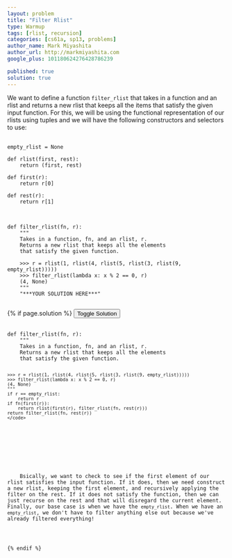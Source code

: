 ```yaml
---
layout: problem
title: "Filter Rlist"
type: Warmup
tags: [rlist, recursion]
categories: [cs61a, sp13, problems]
author_name: Mark Miyashita
author_url: http://markmiyashita.com
google_plus: 101180624276428786239

published: true
solution: true
---
```

<p>
  We want to define a function <code>filter_rlist</code> that takes in a function and an rlist and returns a new rlist that keeps all the items that satisfy the given input function. For this, we will be using the functional representation of our rlists using tuples and we will have the following constructors and selectors to use:
</p>

<pre>
  <code class="prettyprint">
empty_rlist = None

def rlist(first, rest):
    return (first, rest)

def first(r):
    return r[0]

def rest(r):
    return r[1]
  </code>
</pre>

<pre>
  <code class="prettyprint">
def filter_rlist(fn, r):
    """
    Takes in a function, fn, and an rlist, r.
    Returns a new rlist that keeps all the elements
    that satisfy the given function.

    >>> r = rlist(1, rlist(4, rlist(5, rlist(3, rlist(9, empty_rlist)))))
    >>> filter_rlist(lambda x: x % 2 == 0, r)
    (4, None)
    """
    "***YOUR SOLUTION HERE***"
  </code>
</pre>

{% if page.solution %}
<button onclick="toggleSolution()">Toggle Solution</button>

<div class="solution">
  <pre>
    <code class="prettyprint">
def filter_rlist(fn, r):
    """
    Takes in a function, fn, and an rlist, r.
    Returns a new rlist that keeps all the elements
    that satisfy the given function.

    >>> r = rlist(1, rlist(4, rlist(5, rlist(3, rlist(9, empty_rlist)))))
    >>> filter_rlist(lambda x: x % 2 == 0, r)
    (4, None)
    """
    if r == empty_rlist:
        return r
    if fn(first(r)):
        return rlist(first(r), filter_rlist(fn, rest(r)))
    return filter_rlist(fn, rest(r))
    </code>
  </pre>
  
  <p>
    Bsically, we want to check to see if the first element of our rlist satisfies the input function. If it does, then we need construct a new rlist, keeping the first element, and recursively applying the filter on the rest. If it does not satisfy the function, then we can just recurse on the rest and that will disregard the current element. Finally, our base case is when we have the <code>empty_rlist</code>. When we have an <code>empty_rlist</code>, we don't have to filter anything else out because we've already filtered everything!
  </p>
</div>
{% endif %}
